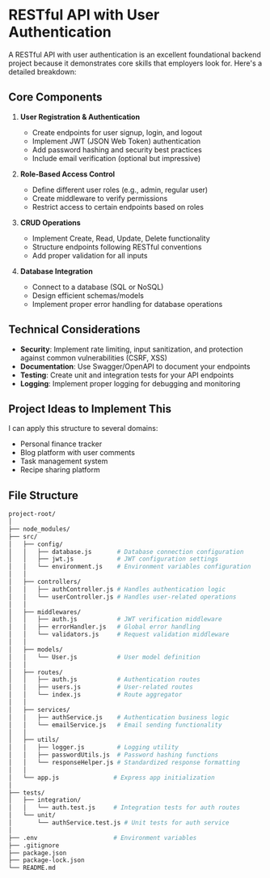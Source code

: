# RESTful API with User Authentication

A RESTful API with user authentication is an excellent foundational backend project because it demonstrates core skills that employers look for. Here's a detailed breakdown:

## Core Components

1. **User Registration & Authentication**
   - Create endpoints for user signup, login, and logout
   - Implement JWT (JSON Web Token) authentication
   - Add password hashing and security best practices
   - Include email verification (optional but impressive)

2. **Role-Based Access Control**
   - Define different user roles (e.g., admin, regular user)
   - Create middleware to verify permissions
   - Restrict access to certain endpoints based on roles

3. **CRUD Operations**
   - Implement Create, Read, Update, Delete functionality
   - Structure endpoints following RESTful conventions
   - Add proper validation for all inputs

4. **Database Integration**
   - Connect to a database (SQL or NoSQL)
   - Design efficient schemas/models
   - Implement proper error handling for database operations

## Technical Considerations

- **Security**: Implement rate limiting, input sanitization, and protection against common vulnerabilities (CSRF, XSS)
- **Documentation**: Use Swagger/OpenAPI to document your endpoints
- **Testing**: Create unit and integration tests for your API endpoints
- **Logging**: Implement proper logging for debugging and monitoring

## Project Ideas to Implement This

I can  apply this structure to several domains:
- Personal finance tracker
- Blog platform with user comments
- Task management system
- Recipe sharing platform

## File Structure

```bash
project-root/
│
├── node_modules/
├── src/
│   ├── config/
│   │   ├── database.js       # Database connection configuration
│   │   ├── jwt.js            # JWT configuration settings
│   │   └── environment.js    # Environment variables configuration
│   │
│   ├── controllers/
│   │   ├── authController.js # Handles authentication logic
│   │   └── userController.js # Handles user-related operations
│   │
│   ├── middlewares/
│   │   ├── auth.js           # JWT verification middleware
│   │   ├── errorHandler.js   # Global error handling
│   │   └── validators.js     # Request validation middleware
│   │
│   ├── models/
│   │   └── User.js           # User model definition
│   │
│   ├── routes/
│   │   ├── auth.js           # Authentication routes
│   │   ├── users.js          # User-related routes
│   │   └── index.js          # Route aggregator
│   │
│   ├── services/
│   │   ├── authService.js    # Authentication business logic
│   │   └── emailService.js   # Email sending functionality
│   │
│   ├── utils/
│   │   ├── logger.js         # Logging utility
│   │   ├── passwordUtils.js  # Password hashing functions
│   │   └── responseHelper.js # Standardized response formatting
│   │
│   └── app.js               # Express app initialization
│
├── tests/
│   ├── integration/
│   │   └── auth.test.js     # Integration tests for auth routes
│   └── unit/
│       └── authService.test.js # Unit tests for auth service
│
├── .env                     # Environment variables
├── .gitignore
├── package.json
├── package-lock.json
└── README.md


